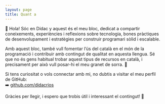 ```yaml
---
layout: page
title: Quant a
---
```


👋 Hola! Sóc en Dídac y aquest és el meu bloc, dedicat a compartir coneixements, experiències i reflexions sobre tecnologia, bones pràctiques de desenvolupament i estratègies per construir programari sòlid i escalable.

Amb aquest bloc, també vull fomentar l’ús del català en el món de la programació i contribuir amb contingut de qualitat en aquesta llengua. Sé que no és gens habitual trobar aquest tipus de recursos en català, i precisament per això vull posar-hi el meu granet de sorra. 🌟  

Si tens curiositat o vols connectar amb mi, no dubtis a visitar el meu perfil de GitHub:  
➡️ [github.com/didacrios](https://github.com/didacrios)

Gràcies per llegir, i espero que trobis útil i interessant el contingut! 🚀
